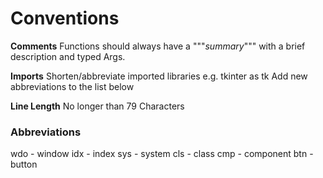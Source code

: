 
# Conventions
**Comments**
Functions should always have a """_summary_""" with a brief description and typed Args.

**Imports**
Shorten/abbreviate imported libraries e.g. tkinter as tk
Add new abbreviations to the list below

**Line Length**
No longer than 79 Characters

### Abbreviations
wdo - window
idx - index
sys - system
cls - class
cmp - component
btn - button